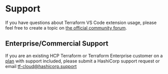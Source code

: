 # Support

If you have questions about Terraform VS Code extension usage, please feel free to create a topic on [the official community forum](https://discuss.hashicorp.com/c/terraform-core/terraform-editor-integrations/).

## Enterprise/Commercial Support

If you are an existing HCP Terraform or Terraform Enterprise customer on a [plan](https://www.hashicorp.com/products/terraform/pricing) with support included, please submit a HashiCorp support request or email tf-cloud@hashicorp.support
